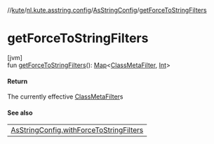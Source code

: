 //[kute](../../../index.md)/[nl.kute.asstring.config](../index.md)/[AsStringConfig](index.md)/[getForceToStringFilters](get-force-to-string-filters.md)

# getForceToStringFilters

[jvm]\
fun [getForceToStringFilters](get-force-to-string-filters.md)(): [Map](https://kotlinlang.org/api/latest/jvm/stdlib/kotlin.collections/-map/index.html)&lt;[ClassMetaFilter](../../nl.kute.asstring.core/-class-meta-filter/index.md), [Int](https://kotlinlang.org/api/latest/jvm/stdlib/kotlin/-int/index.html)&gt;

#### Return

The currently effective [ClassMetaFilter](../../nl.kute.asstring.core/-class-meta-filter/index.md)s

#### See also

| |
|---|
| [AsStringConfig.withForceToStringFilters](with-force-to-string-filters.md) |
